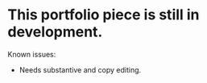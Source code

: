 # This portfolio piece is still in development.

Known issues:
- Needs substantive and copy editing.
